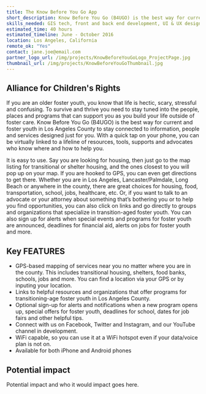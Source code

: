 ```yaml
---
title: The Know Before You Go App
short_description: Know Before You Go (B4UGO) is the best way for current and foster youth in Los Angeles County to stay connected to information, people and services designed for them.
skills_needed: GIS tech, front and back end development, UI & UX design
estimated_time: 40 hours
estimated_timeline: June - October 2016
location: Los Angeles, California
remote_ok: "Yes"
contact: jane.joe@email.com
partner_logo_url: /img/projects/KnowBeforeYouGoLogo_ProjectPage.jpg
thumbnail_url: /img/projects/KnowBeforeYouGoThumbnail.jpg
---
```


## Alliance for Children's Rights

If you are an older foster youth, you know that life is hectic, scary, stressful and confusing. To survive and thrive you need to stay tuned into the people, places and programs that can support you as you build your life outside of foster care. Know Before You Go (B4UGO) is the best way for current and foster youth in Los Angeles County to stay connected to information, people and services designed just for you. With a quick tap on your phone, you can be virtually linked to a lifeline of resources, tools, supports and advocates who know where and how to help you.

It is easy to use. Say you are looking for housing, then just go to the map listing for transitional or shelter housing, and the ones closest to you will pop up on your map. If you are hooked to GPS, you can even get directions to get there. Whether you are in Los Angeles, Lancaster/Palmdale, Long Beach or anywhere in the county, there are great choices for housing, food, transportation, school, jobs, healthcare, etc. Or, if you want to talk to an advocate or your attorney about something that’s bothering you or to help you find opportunities, you can also click on links and go directly to groups and organizations that specialize in transition-aged foster youth. You can also sign up for alerts when special events and programs for foster youth are announced, deadlines for financial aid, alerts on jobs for foster youth
and more.

## Key FEATURES

* GPS-based mapping of services near you no matter where you are in the county. This includes transitional housing, shelters, food banks, schools, jobs and more. You can find a location via your GPS or by inputing your location.
* Links to helpful resources and organizations that offer programs for transitioning-age foster youth in Los Angeles County.
* Optional sign-up for alerts and notifications when a new program opens up, special offers for foster youth, deadlines for school, dates for job fairs and other helpful tips.
* Connect with us on Facebook, Twitter and Instagram, and our YouTube channel in development.
* WiFi capable, so you can use it at a WiFi hotspot even if your data/voice plan is not on.
* Available for both iPhone and Android phones

## Potential impact
Potential impact and who it would impact goes here.
